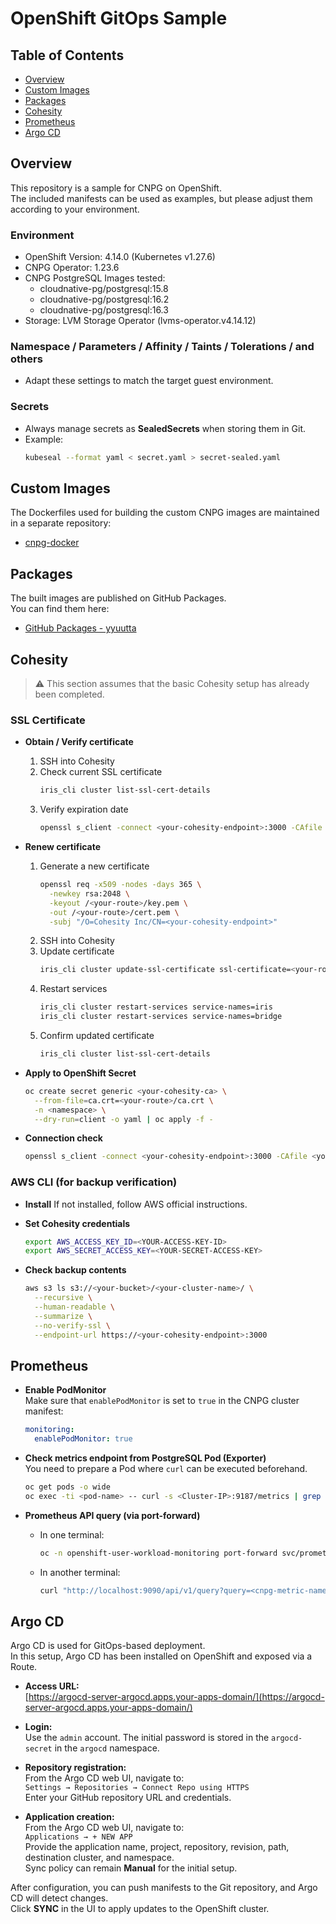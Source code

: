 # OpenShift GitOps Sample


## Table of Contents
- [Overview](#overview)
- [Custom Images](#custom-images)
- [Packages](#packages)
- [Cohesity](#cohesity)
- [Prometheus](#prometheus)
- [Argo CD](#argo-cd)


## Overview

This repository is a sample for CNPG on OpenShift.  
The included manifests can be used as examples, but please adjust them according to your environment.

### Environment
- OpenShift Version: 4.14.0 (Kubernetes v1.27.6)
- CNPG Operator: 1.23.6
- CNPG PostgreSQL Images tested:
  - cloudnative-pg/postgresql:15.8
  - cloudnative-pg/postgresql:16.2
  - cloudnative-pg/postgresql:16.3
- Storage: LVM Storage Operator (lvms-operator.v4.14.12)

### Namespace / Parameters / Affinity / Taints / Tolerations / and others
- Adapt these settings to match the target guest environment.

### Secrets
- Always manage secrets as **SealedSecrets** when storing them in Git.  
- Example:
  ```bash
  kubeseal --format yaml < secret.yaml > secret-sealed.yaml
  ```
## Custom Images
The Dockerfiles used for building the custom CNPG images are maintained in a separate repository:  
- [cnpg-docker](https://github.com/yyuutta/cnpg-docker)

## Packages
The built images are published on GitHub Packages.  
You can find them here:  
- [GitHub Packages - yyuutta](https://github.com/yyuutta?tab=packages)


## Cohesity

> ⚠️ This section assumes that the basic Cohesity setup has already been completed.

### SSL Certificate

- **Obtain / Verify certificate**
  1. SSH into Cohesity
  2. Check current SSL certificate  
     ```bash
     iris_cli cluster list-ssl-cert-details
     ```
  3. Verify expiration date  
     ```bash
     openssl s_client -connect <your-cohesity-endpoint>:3000 -CAfile <your-route>/ca.crt
     ```

- **Renew certificate**
  1. Generate a new certificate  
     ```bash
     openssl req -x509 -nodes -days 365 \
       -newkey rsa:2048 \
       -keyout /<your-route>/key.pem \
       -out /<your-route>/cert.pem \
       -subj "/O=Cohesity Inc/CN=<your-cohesity-endpoint>"
     ```
  2. SSH into Cohesity  
  3. Update certificate  
     ```bash
     iris_cli cluster update-ssl-certificate ssl-certificate=<your-route>/cert.pem ssl-cert-private-key=<your-route>/key.pem
     ```
  4. Restart services  
     ```bash
     iris_cli cluster restart-services service-names=iris
     iris_cli cluster restart-services service-names=bridge
     ```
  5. Confirm updated certificate  
     ```bash
     iris_cli cluster list-ssl-cert-details
     ```
- **Apply to OpenShift Secret**
  ```bash
  oc create secret generic <your-cohesity-ca> \
    --from-file=ca.crt=<your-route>/ca.crt \
    -n <namespace> \
    --dry-run=client -o yaml | oc apply -f -
  ```

- **Connection check**
  ```bash
  openssl s_client -connect <your-cohesity-endpoint>:3000 -CAfile <your-route>/ca.crt
  ```

### AWS CLI (for backup verification)

- **Install**
  If not installed, follow AWS official instructions.

- **Set Cohesity credentials**
  ```bash
  export AWS_ACCESS_KEY_ID=<YOUR-ACCESS-KEY-ID>
  export AWS_SECRET_ACCESS_KEY=<YOUR-SECRET-ACCESS-KEY>
  ```

- **Check backup contents**
  ```bash
  aws s3 ls s3://<your-bucket>/<your-cluster-name>/ \
    --recursive \
    --human-readable \
    --summarize \
    --no-verify-ssl \
    --endpoint-url https://<your-cohesity-endpoint>:3000
  ```


## Prometheus

- **Enable PodMonitor**  
  Make sure that `enablePodMonitor` is set to `true` in the CNPG cluster manifest:  
  ```yaml
  monitoring:
    enablePodMonitor: true
  ```

- **Check metrics endpoint from PostgreSQL Pod (Exporter)**  
  You need to prepare a Pod where `curl` can be executed beforehand.
  ```bash
  oc get pods -o wide
  oc exec -ti <pod-name> -- curl -s <Cluster-IP>:9187/metrics | grep "<cnpg-metric-name>"
  ```

- **Prometheus API query (via port-forward)**  
  - In one terminal:  
    ```bash
    oc -n openshift-user-workload-monitoring port-forward svc/prometheus-operated 9090:9090
    ```
  - In another terminal:  
    ```bash
    curl "http://localhost:9090/api/v1/query?query=<cnpg-metric-name>"
    ```


## Argo CD

Argo CD is used for GitOps-based deployment.  
In this setup, Argo CD has been installed on OpenShift and exposed via a Route.

- **Access URL:**  
  [https://argocd-server-argocd.apps.your-apps-domain/](https://argocd-server-argocd.apps.your-apps-domain/)

- **Login:**  
  Use the `admin` account. The initial password is stored in the `argocd-secret` in the `argocd` namespace.

- **Repository registration:**  
  From the Argo CD web UI, navigate to:  
  `Settings → Repositories → Connect Repo using HTTPS`  
  Enter your GitHub repository URL and credentials.

- **Application creation:**  
  From the Argo CD web UI, navigate to:  
  `Applications → + NEW APP`  
  Provide the application name, project, repository, revision, path, destination cluster, and namespace.  
  Sync policy can remain **Manual** for the initial setup.

After configuration, you can push manifests to the Git repository, and Argo CD will detect changes.  
Click **SYNC** in the UI to apply updates to the OpenShift cluster.

